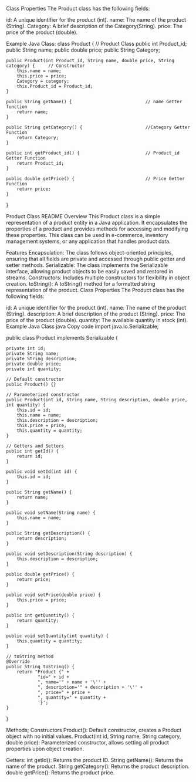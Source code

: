 Class Properties
The Product class has the following fields:

id: A unique identifier for the product (int).
name: The name of the product (String).
Category: A brief description of the Category(String).
price: The price of the product (double).


Example Java Class:
class Product {                                           // Product Class
    public int Product_id;
    public String name;
    public double price;
    public String Category;

    public Product(int Product_id, String name, double price, String category) {     // Constructor
        this.name = name;
        this.price = price;
        Category = category;
        this.Product_id = Product_id;
    }

    public String getName() {                            // name Getter function
        return name;
    }

    public String getCategory() {                        //Category Getter Function
        return Category;
    }

    public int getProduct_id() {                         // Product_id Getter Function
        return Product_id;
    }

    public double getPrice() {                           // Price Getter Function
        return price;
    }
}


Product Class README
Overview
This Product class is a simple representation of a product entity in a Java application. It encapsulates the properties of a product and provides methods for accessing and modifying these properties. This class can be used in e-commerce, inventory management systems, or any application that handles product data.

Features
Encapsulation: The class follows object-oriented principles, ensuring that all fields are private and accessed through public getter and setter methods.
Serializable: The class implements the Serializable interface, allowing product objects to be easily saved and restored in streams.
Constructors: Includes multiple constructors for flexibility in object creation.
toString(): A toString() method for a formatted string representation of the product.
Class Properties
The Product class has the following fields:

id: A unique identifier for the product (int).
name: The name of the product (String).
description: A brief description of the product (String).
price: The price of the product (double).
quantity: The available quantity in stock (int).
Example Java Class
java
Copy code
import java.io.Serializable;

public class Product implements Serializable {

    private int id;
    private String name;
    private String description;
    private double price;
    private int quantity;

    // Default constructor
    public Product() {}

    // Parameterized constructor
    public Product(int id, String name, String description, double price, int quantity) {
        this.id = id;
        this.name = name;
        this.description = description;
        this.price = price;
        this.quantity = quantity;
    }

    // Getters and Setters
    public int getId() {
        return id;
    }

    public void setId(int id) {
        this.id = id;
    }

    public String getName() {
        return name;
    }

    public void setName(String name) {
        this.name = name;
    }

    public String getDescription() {
        return description;
    }

    public void setDescription(String description) {
        this.description = description;
    }

    public double getPrice() {
        return price;
    }

    public void setPrice(double price) {
        this.price = price;
    }

    public int getQuantity() {
        return quantity;
    }

    public void setQuantity(int quantity) {
        this.quantity = quantity;
    }

    // toString method
    @Override
    public String toString() {
        return "Product {" +
                "id=" + id +
                ", name='" + name + '\'' +
                ", description='" + description + '\'' +
                ", price=" + price +
                ", quantity=" + quantity +
                '}';
    }
}

Methods;
Constructors
Product(): Default constructor, creates a Product object with no initial values.
Product(int id, String name, String category, double price): Parameterized constructor, allows setting all product properties upon object creation.


Getters:
int getId(): Returns the product ID.
String getName(): Returns the name of the product.
String getCategory(): Returns the product description.
double getPrice(): Returns the product price.


